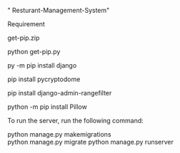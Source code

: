 " Resturant-Management-System" 

Requirement

get-pip.zip

python get-pip.py

py -m pip install django

pip install pycryptodome

pip install django-admin-rangefilter

python -m pip install Pillow    

To run the server, run the following command:

python manage.py makemigrations   
python manage.py migrate
python manage.py runserver


